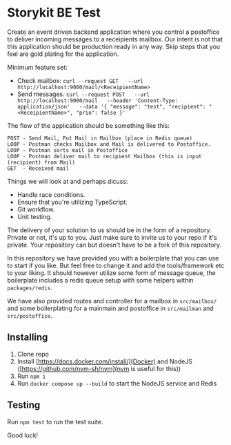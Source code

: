 # Storykit BE Test
Create an event driven backend application where you control a postoffice to deliver incoming messages to a receipients mailbox. Our intent is not that this application should be production ready in any way. Skip steps that you feel are gold plating for the application.

Minimum feature set:
* Check mailbox: `curl --request GET   --url http://localhost:9000/mail/<ReceipientName>`
* Send messages. ```curl --request POST   --url http://localhost:9000/mail   --header 'Content-Type: application/json'   --data '{
"message": "test",
"recipient": "<ReceipientName>",
"prio": false
}'```

The flow of the application should be something like this: 

```
POST - Send Mail, Put Mail in Mailbox (place in Redis queue)
LOOP - Postman checks Mailbox and Mail is delivered to Postoffice.
LOOP - Postman sorts mail in Postoffice
LOOP - Postman deliver mail to recipient Mailbox (this is input (recipient) from Mail)
GET  - Received mail
```

Things we will look at and perhaps dicuss:
* Handle race conditions.
* Ensure that you're utilizing TypeScript.
* Git workflow.
* Unit testing.

The delivery of your solution to us should be in the form of a repository. Private or not, it's up to you. Just make sure to invite us to your repo if it's private. Your repository can but doesn't have to be a fork of this repository.

In this repository we have provided you with a boilerplate that you can use to start if you like. But feel free to change it and add the tools/framework etc to your liking. It should however utilize some form of message queue, the boilerplate includes a redis queue setup with some helpers within `packages/redis`.

We have also provided routes and controller for a mailbox in `src/mailbox/` and some boilerplating for a mainmain and postoffice in `src/mailman` and `src/postoffice`.
## Installing
1. Clone repo
2. Install [https://docs.docker.com/install/](Docker) and NodeJS ([https://github.com/nvm-sh/nvm](nvm is useful for this))
2. Run `npm i`
3. Run `docker compose up --build` to start the NodeJS service and Redis

## Testing
Run `npm test` to run the test suite.

Good luck!